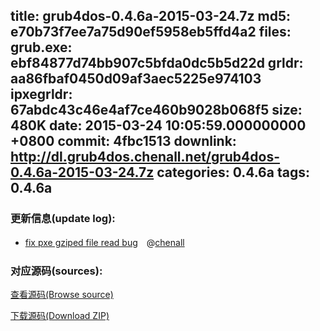 title: grub4dos-0.4.6a-2015-03-24.7z
md5: e70b73f7ee7a75d90ef5958eb5ffd4a2
files:
  grub.exe: ebf84877d74bb907c5bfda0dc5b5d22d
  grldr: aa86fbaf0450d09af3aec5225e974103
  ipxegrldr: 67abdc43c46e4af7ce460b9028b068f5
size: 480K
date: 2015-03-24 10:05:59.000000000 +0800
commit: 4fbc1513
downlink: http://dl.grub4dos.chenall.net/grub4dos-0.4.6a-2015-03-24.7z
categories: 0.4.6a
tags: 0.4.6a
---


### 更新信息(update log):
  * [fix pxe gziped file read bug](https://github.com/chenall/grub4dos/commit/4fbc1513500b5a5cd257ccbe5c343ff2d9b59a1a)　@[chenall](https://github.com/chenall)

### 对应源码(sources):
  [查看源码(Browse source)](https://github.com/chenall/grub4dos/tree/4fbc1513500b5a5cd257ccbe5c343ff2d9b59a1a)

  [下载源码(Download ZIP)](https://github.com/chenall/grub4dos/archive/4fbc1513500b5a5cd257ccbe5c343ff2d9b59a1a.zip)

